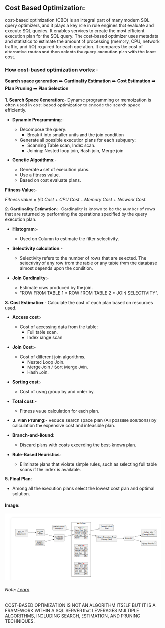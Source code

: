 ## Cost Based Optimization: 
cost-based optimization (CBO) is an integral part of many modern SQL query optimizers, and it plays a key role in rule engines that evaluate and execute SQL queries. It enables services to create the most efficient execution plan for the SQL query. The cost-based optimizer uses metadata and statistics to estimate the amount of processing (memory, CPU, network traffic, and I/O) required for each operation. It compares the cost of alternative routes and then selects the query execution plan with the least cost.

### How cost-based optimization works:-
**Search space generation** ➡️ **Cardinality Estimation** ➡️ **Cost Estimation** ➡️ **Plan Pruning** ➡️ **Plan Selection** 

**1. Search Space Generation**:- Dynamic programming or memoization is often used in cost-based optimization to encode the search space efficiently.

- **Dynamic Programming**:-

  - Decompose the query:
    - Break it into smaller units and the join condition.
  - Generate all possible execution plans for each subquery:
    - Scanning  Table scan, Index scan.
    - Joining: Nested loop join, Hash join, Merge join.

- **Genetic Algorithms**:-

  - Generate a set of execution plans.
  - Use a fitness value.
  - Based on cost evaluate plans.

**Fitness Value**:-

*Fitness value = I/O Cost + CPU Cost + Memory Cost + Network Cost.*

**2. Cardinality Estimation**:- Cardinality is known to be the number of rows that are returned by performing the operations specified by the query execution plan.

- **Histogram**:- 

  - Used on Column to estimate the filter selectivity.

- **Selectivity calculation**:-

   - Selectivity refers to the number of rows that are selected. The selectivity of any row from the table or any table from 
     the database almost depends upon the condition.

- **Join Cardinality**:-

  - Estimate rows produced by the join.
  - "ROW FROM TABLE 1 * ROW FROM TABLE 2 * JOIN SELECTIVITY".

**3. Cost Estimation**:- Calculate the cost of each plan based on resources used.

- **Access cost**:-

   - Cost of accessing data from the table:
     - Full table scan.
     - Index range scan

- **Join Cost**:-

   - Cost of different join algorithms.
     - Nested Loop Join.
     - Merge Join / Sort Merge Join.
     - Hash Join.

- **Sorting cost**:-

  - Cost of using group by and order by.

- **Total cost**:-

  - Fitness value calculation for each plan.
 
- **3. Plan Pruning**:- Reduce search space plan (All possible solutions) by calculation the expensive cost and infeasible 
  plan.

- **Branch-and-Bound**:
  - Discard plans with costs exceeding the best-known plan.

- **Rule-Based Heuristics**:
  - Eliminate plans that violate simple rules, such as selecting full table scans if the index is available.

**5. Final Plan**:
  
  - Among all the execution plans select the lowest cost plan and optimal solution.

#### Image:

![alt text](https://github.com/HarshitaShinde0730/Training-Assignment/blob/main/learning%20in%20sql%20/images/Screenshot%20from%202024-12-18%2010-28-34.png)

###### Note: [Learn](https://www.querifylabs.com/blog/what-is-cost-based-optimization)
COST-BASED OPTIMIZATION IS NOT AN ALGORITHM ITSELF BUT IT IS A FRAMEWORK WITHIN A SQL SERVER that LEVERAGES MULTIPLE ALGORITHMS, INCLUDING SEARCH, ESTIMATION, AND PRUNING TECHNIQUES.






